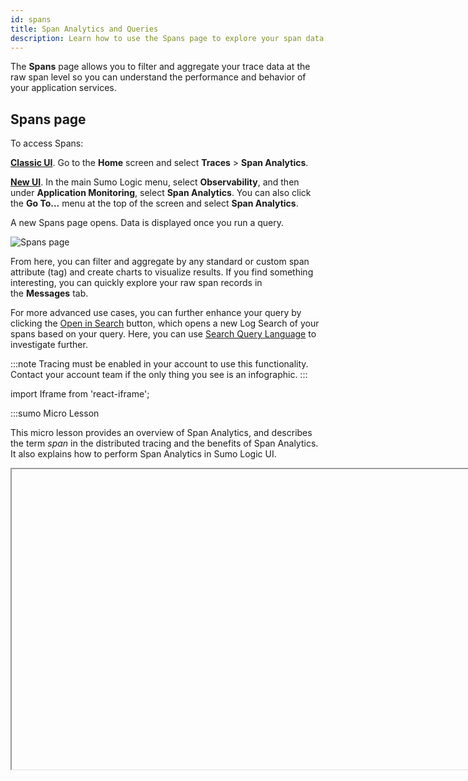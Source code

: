 ```yaml
---
id: spans
title: Span Analytics and Queries
description: Learn how to use the Spans page to explore your span data.
---
```


The **Spans** page allows you to filter and aggregate your trace data at the raw span level so you can understand the performance and behavior of your application services.

## Spans page

To access Spans:

[**Classic UI**](/docs/get-started/sumo-logic-ui-classic). Go to the **Home** screen and select **Traces** > **Span Analytics**.

[**New UI**](/docs/get-started/sumo-logic-ui/). In the main Sumo Logic menu, select **Observability**, and then under **Application Monitoring**, select **Span Analytics**. You can also click the **Go To...** menu at the top of the screen and select **Span Analytics**.

A new Spans page opens. Data is displayed once you run a query.

![Spans page](/img/apm/spans-page.png)

From here, you can filter and aggregate by any standard or custom span attribute (tag) and create charts to visualize results. If you find something interesting, you can quickly explore your raw span records in the **Messages** tab.

For more advanced use cases, you can further enhance your query by clicking the [Open in Search](#open-in-search) button, which opens a new Log Search of your spans based on your query. Here, you can use [Search Query Language](/docs/apm/traces/search-query-language-support-for-traces) to investigate further.

:::note
Tracing must be enabled in your account to use this functionality. Contact your account team if the only thing you see is an infographic.
:::

import Iframe from 'react-iframe';

:::sumo Micro Lesson

This micro lesson provides an overview of Span Analytics, and describes the term *span* in the distributed tracing and the benefits of Span Analytics. It also explains how to perform Span Analytics in Sumo Logic UI.

<Iframe url="https://fast.wistia.net/embed/iframe/t2q0n8etid?web_component=true&seo=true&videoFoam=false"
  width="854px"
  height="480px"
  title="Micro Lesson: Span Analytics Video"
  id="wistiaVideo"
  className="video-container"
  display="initial"
  position="relative"
  allow="autoplay; fullscreen"
  allowfullscreen
/>

<!-- old
<Iframe url="https://www.youtube.com/embed/2cp_0pmzD-A"
        width="854px"
        height="480px"
        id="myId"
        className="video-container"
        display="initial"
        position="relative"
        allow="accelerometer; clipboard-write; encrypted-media; gyroscope; picture-in-picture"
        allowfullscreen
        />
-->

:::



## Spans query

You can build a spans query using the provided input fields. By default, you'll see an input for **Filters** and **Visualize**.

![blank spans query](/img/apm/spans-query-blank.png)

Once you click the text area of an input field, you'll get a dropdown menu that provides the available options detected from your data. You can manually type into these input fields or select from the dropdown of available options.

![dropdown for spans filter](/img/apm/dropdown-for-spans-filter.png)

**Filters** narrow the scope of the query. Enter metadata values that match the data you want to search. You can add multiple filters to focus on specific data.

:::note
Each Trace includes up to 10,000 spans to better support monitoring for long-running and complex transactions. New spans can increase credits consumption.
:::

### Aggregate your data

Aggregating raw spans helps you gain deeper insights by selecting the subject you want to visualize and the type of aggregation to apply.

#### Visualize

The **Visualize** option determines how to aggregate the filtered data. The default aggregation methods are:

* **count**. Counts the occurrences of the selected field. Typically, you’ll count spans to see how many fall into a particular category. You can also count distinct values of other fields, such as IP addresses or pods.
* **duration**. Conducts the [sum](/docs/search/search-query-language/group-aggregate-operators/sum), [average](/docs/search/search-query-language/group-aggregate-operators/avg), [minimum](/docs/search/search-query-language/group-aggregate-operators/min-max), [maximum](/docs/search/search-query-language/group-aggregate-operators/min-max), or [percentile](/docs/search/search-query-language/group-aggregate-operators/pct-percentile) of the span duration metric.

You can use custom numeric metrics from your data by entering the name of the span tag field that contains a metric.

You can visualize multiple metrics simultaneously.

#### Grouping and limiting results

If you define **Visualize**, an option to set **Group By** appears, allowing you to organize aggregated results grouped by time or other fields.
* To display a time series, you need to Group By time and select the granularity.
* If you prefer aggregated data without a time dimension, select relevant fields for Group By.
* You can group by both time and other fields simultaneously to create a stacked bar time series.

If you define **Group By**, you'll see another option to set a **Limit** value. This allows you to reduce the number of results by an order.

![spans query](/img/apm/spans-query.png)

:::note
When you run a query using **Visualize** and/or **Group By**, the results tab automatically switches to **Aggregates**.
:::

### Set time range

You set the time range of the query at the top right of the Spans page, above the search button. Tracing data retention in `_trace_spans` index is the same as default log index retention. See [Time Range Expressions](/docs/search/get-started-with-search/search-basics/time-range-expressions) for details.  

![spans time range](/img/apm/spans-time-range.png)

### Run query

Once you have defined your spans query, with filters and aggregation if desired, click the search button to run the search. It looks like the following:  

![spans search button](/img/apm/spans-search-button.png)

You can pause or stop your search by clicking the appropriate icons below the search button.  

![pause or stop spans query](/img/apm/pause-or-stop-spans-query.png)

## Search results

**Messages** (including **Facets**) are always provided to show you the raw output of your query. You will have **Aggregates** if your query has set the **Visualize** option.

### Messages tab

The **Messages** table shows your raw span data. You can click on any row to open a right-side Details pane (similar to the one in [Trace View](/docs/apm/traces/view-and-investigate-traces)) showing span details and options to navigate to other parts of the system from there.

![messages results](/img/apm/messages-results.png)

* To move a column left or right, hold click and drag it to a different location in the table.
* To adjust column width, click and drag the vertical line in between the columns.<br/> ![resize column](/img/search/get-started-search/search-page/resize-column.png)
* To reset column width to the default size, double-click the vertical line to the right of a column name.

#### Facets

The **Facets** panel provides a list of all the metadata fields returned from your search results and allows you to show or hide fields from the results table.

The content of the Facets panel is affected by your current active filters and time range, but shows any found metadata tag (span attribute) with its top 10 values, including any custom tags you may [add to your data](/docs/apm/traces/get-started-transaction-tracing/opentelemetry-instrumentation/java/custom-tags-configuration). By default, the fields used in the query are shown in the Messages table.

![Facets expanded](/img/apm/facets-expanded.png)

* You can adjust which fields are displayed in the raw span messages table by checking or unchecking the box next to the field in the Facets panel.
* Use the search field to easily find the metadata from your data. This applies the filter to both tag names and their values.
* The number of values found for each is displayed for your reference.
* Add and remove fields from your query by hovering over a field and clicking.  

![facets add to query](/img/apm/facets-add-to-query.png)

### Aggregates tab

The Aggregates tab shows your data charted. See Panels from Dashboard for details on the settings. However, note that not all settings will be available on the Spans page. The interface will only show you available settings.

![spans-aggregates-visualize](/img/apm/spans-aggregates-visualize.png)

## Add to Dashboard

You can add to Dashboard as long as your total dashboard-originated `_trace_spans `read volume does not exceed 200x of your tracing ingest. Contact your Sumo Logic representative for paid subscription service options for volume requirements exceeding 200x of your tracing ingest.

To add your aggregated span data to a Dashboard:

1. Click the three-dot kebab menu icon and select **Add to Dashboard**.<br/>  ![add-to-dashboard-spans](/img/apm/spans-add-to-dashboard.png)
1. In the **Add Panel to Dashboard** window provide a **Panel Title** and a name for the **Dashboard**. Once the name is entered you'll have an option to select **Create New Dashboard** with your name.<br/>  ![span-dashboard](/img/apm/span-dashboard.png)
1. Click **Add** when you're done assigning which Dashboard to add the Panel to.

## Open in Search

To further enhance your query, you can use the [Search Query Language](/docs/apm/traces/search-query-language-support-for-traces) for more advanced use cases by opening a Search of your spans. Click the three-dot kebab menu icon and select **Open in Search**.  

![span-open-in-search](/img/apm/span-open-in-search.png)

### Examples

#### Compare performance of different release versions

To compare the performance of different release versions defined by a custom tag `assemblyVersion`, you can graph the 95th percentile of latency of a microservice in the function of time by version.

Use the **filters** or **facets** features to find the appropriate service in the dropdown and select it. Next, select to visualize duration’s 95th percentile and pick a group by time. For example, 1-minute granularity and the `assemblyVersion` custom tag that carries version information. That’s it!

![service percentile by time](/img/apm/service-percentile-by-time.png)

You can customize your chart by picking different visualization types and colors.

#### Find HTTP errors distribution

Next, let’s see how to find the distribution of different HTTP errors among our services. Not as a time series, just a pie chart to find which service and status codes are most common.

Here is the simple query we used to visualize that data:

![status codes spans example](/img/apm/spans-status-codes-example.png)

It’s now easier than ever to drill down into the information you care about. Note that our query only includes spans with codes from 4xx and 5xx ranges and visualizes the count of such spans, broken down by two dimensions, service and status code. Easy!

The number of cases you can realize with this is unlimited. In addition to the above examples, you can aggregate and visualize the content of custom metrics in your spans, and filter and break them down by any field, including custom tags. These can all be presented in any of the available chart visualizations.

If any further query customization is required, you can click the [**Open in Search**](#open-in-search) button to edit your query, making it a great place to start queries in a way that still allows further technical refinement. Especially if you try to solve a use case that requires more than the current functionality of the Spans page, such as the following:

1. A stacked time-series chart with more than two non-time dimensions. You can only set **Group By** to **Time** and a single dimension.
1. Visualize multiple series with more than one count operation.
1. Use OR operations in filters. Filters are concatenated using AND logic.
1. Use mathematical operations between metrics.
